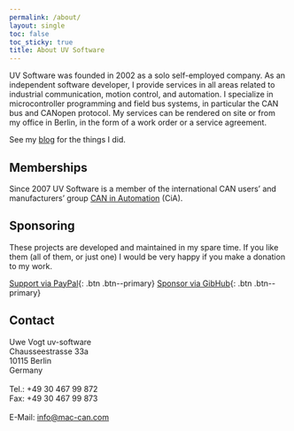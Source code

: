 ```yaml
---
permalink: /about/
layout: single
toc: false
toc_sticky: true
title: About UV Software
---
```

UV&nbsp;Software was founded in 2002 as a solo self-employed company.
As an independent software developer, I provide services in all areas related to industrial communication, motion control, and automation.
I specialize in microcontroller programming and field bus systems, in particular the CAN bus and CANopen protocol.
My services can be rendered on site or from my office in Berlin, in the form of a work order or a service agreement.

See my [blog](https://uv-software.com/wordpress/category/projects/) for the things I did.

## Memberships
Since 2007 UV&nbsp;Software is a member of the international CAN users’ and manufacturers’ group [CAN&nbsp;in&nbsp;Automation](https://www.can-cia.org/) (CiA).

## Sponsoring
These projects are developed and maintained in my spare time.
If you like them (all of them, or just one) I would be very happy if you make a donation to my work.

[Support via PayPal](https://paypal.me/uvsoftware){: .btn .btn--primary}
[Sponsor via GibHub](https://github.com/sponsors/mac-can){: .btn .btn--primary}

## Contact
Uwe Vogt uv-software<br>
Chausseestrasse 33a<br>
10115 Berlin<br>
Germany<br><br>
Tel.: +49 30 467 99 872<br>
Fax:  +49 30 467 99 873<br><br>
E-Mail: <a href="mailto:info@mac-can.com">info@mac-can.com</a><br><br>
